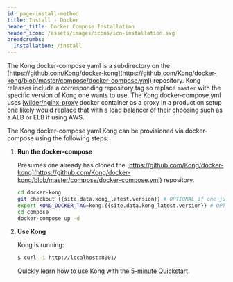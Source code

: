 ```yaml
---
id: page-install-method
title: Install - Docker
header_title: Docker Compose Installation
header_icon: /assets/images/icons/icn-installation.svg
breadcrumbs:
  Installation: /install
---
```



The Kong docker-compose yaml is a subdirectory on the [https://github.com/Kong/docker-kong](https://github.com/Kong/docker-kong/blob/master/compose/docker-compose.yml)
repository. Kong releases include a corresponding repository tag so replace `master` with the specific version of Kong one wants to use. The Kong docker-compose.yml
uses [jwilder/nginx-proxy](https://github.com/jwilder/nginx-proxy) docker container as a proxy in a production setup one likely would replace that with a load
balancer of their choosing such as a ALB or ELB if using AWS.

The Kong docker-compose yaml Kong can be provisioned via docker-compose using the following steps:


1. **Run the docker-compose**

    Presumes one already has cloned the [https://github.com/Kong/docker-kong](https://github.com/Kong/docker-kong/blob/master/compose/docker-compose.yml)
    repository.
    
    ```bash
    cd docker-kong
    git checkout {{site.data.kong_latest.version}} # OPTIONAL if one just wants latest
    export KONG_DOCKER_TAG=kong:{{site.data.kong_latest.version}} # OPTIONAL if one just wants latest
    cd compose
    docker-compose up -d
    ```

2. **Use Kong**

    Kong is running:

    ```bash
    $ curl -i http://localhost:8001/
    ```

    Quickly learn how to use Kong with the [5-minute Quickstart](/latest/getting-started/quickstart).
